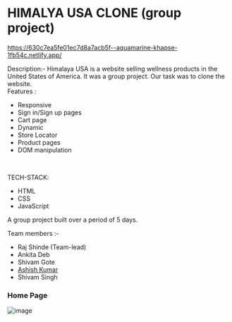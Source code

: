 # HIMALYA USA CLONE (group project)
https://630c7ea5fe01ec7d8a7acb5f--aquamarine-khapse-1fb54c.netlify.app/

Description:- 
Himalaya USA is a website selling wellness products in the United States of America. It was a group project. Our task was to clone the website.</br>
Features :
<ul>
<li> Responsive </li>
<li> Sign in/Sign up pages </li>
<li> Cart page </li>
<li> Dynamic  </li>
  <li> Store Locator </li>
  <li> Product pages</li>
<li> DOM manipulation </li>
</ul></br>

TECH-STACK:
<ul>
<li> HTML </li>
<li> CSS </li>
<li> JavaScript </li>
</ul>
A group project built over a period of 5 days.

Team members :-
<ul>
  <li>Raj Shinde (Team-lead)</li>
<li>Ankita Deb</li>
  <li>Shivam Gote</li>
  <li>  <a href="https://github.com/Ashish33000">   Ashish Kumar </a></li>
   <li>Shivam Singh</li>
  </ul>

<h3> Home Page</h3>

![image](https://raj2820.github.io./himalya.png)





